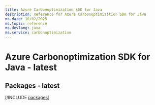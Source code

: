 ```yaml
---
title: Azure Carbonoptimization SDK for Java
description: Reference for Azure Carbonoptimization SDK for Java
ms.date: 10/02/2025
ms.topic: reference
ms.devlang: java
ms.service: carbonoptimization
---
```

# Azure Carbonoptimization SDK for Java - latest
## Packages - latest
[!INCLUDE [packages](carbonoptimization-index.md)]